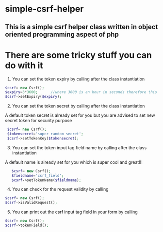 # simple-csrf-helper

## This is a simple csrf helper class written in object oriented programming aspect of php


# There are some tricky stuff you can do with it

  1. You can set the token expiry by calling after the class instantiation
  ```php
  $csrf= new Csrf();
  $expiry=3*3600;      //where 3600 is an hour in seconds therefore this is for  3 hours the default expiry time is 7200 which is two hours
  $csrf->setExpiry($expiry);
```
  2. You can set the token secret by calling after the class instantiation

  A default token secret is already set for you but you are advised  to set new secret token for security purpose
  ```php
   $csrf= new Csrf();
   $tokensecret='super random secret';   
   $csrf->setTokenKey($tokensecret);
```
  3. You can set the token input tag field name by calling after the class instantiation

   A default name is already set for you which is super cool and great!!!
```php
   $csrf= new Csrf();
   $fieldname='csrf_field';   
   $csrf->setTokenName($fieldname); 
```
  
  4. You can check for the request validity by calling
  ```php
  $csrf= new Csrf(); 
  $csrf->isValidRequest();
``` 
  
  5. You can print out the csrf input tag field in your form by calling 
  ```php
  $csrf= new Csrf(); 
  $csrf->tokenField(); 
```

  
